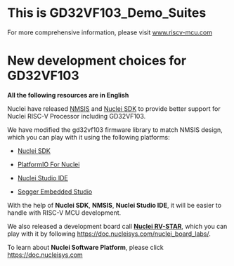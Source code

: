 # This is GD32VF103_Demo_Suites

For more comprehensive information, please visit www.riscv-mcu.com

# New development choices for GD32VF103

**All the following resources are in English**

Nuclei have released [NMSIS](https://github.com/Nuclei-Software/NMSIS) and [Nuclei SDK](https://github.com/Nuclei-Software/nuclei-sdk)
to provide better support for Nuclei RISC-V Processor including GD32VF103.

We have modified the gd32vf103 firmware library to match NMSIS design,
which you can play with it using the following platforms:

* [Nuclei SDK](https://github.com/Nuclei-Software/nuclei-sdk)

* [PlatformIO For Nuclei](https://github.com/Nuclei-Software/platform-nuclei)

* [Nuclei Studio IDE](https://www.nucleisys.com/download.php)

* [Segger Embedded Studio](https://www.nucleisys.com/upload/files/doc/ses/Nuclei_SES_IDE_QuickStart_202008.pdf)

With the help of **Nuclei SDK**, **NMSIS**, **Nuclei Studio IDE**, it will be easier to
handle with RISC-V MCU development.

We also released a development board call [**Nuclei RV-STAR**](https://www.nucleisys.com/developboard.php),
which you can play with it by following https://doc.nucleisys.com/nuclei_board_labs/.

To learn about **Nuclei Software Platform**, please click https://doc.nucleisys.com
